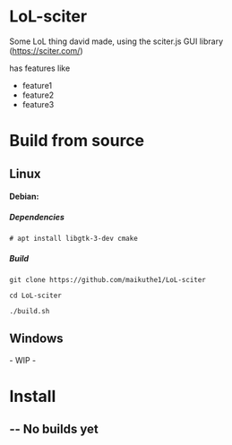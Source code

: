 # LoL-sciter
Some LoL thing david made, using the sciter.js GUI library (https://sciter.com/)

has features like
- feature1
- feature2
- feature3

# Build from source
##  Linux
#### Debian:
##### Dependencies
`# apt install libgtk-3-dev cmake`
##### Build
`git clone https://github.com/maikuthe1/LoL-sciter`

`cd LoL-sciter`

`./build.sh`

##  Windows
\- WIP -

# Install
## -- No builds yet
